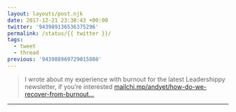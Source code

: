 ```yaml
---
layout: layouts/post.njk
date: 2017-12-21 23:38:43 +00:00
twitter: '943989136536375296'
permalink: /status/{{ twitter }}/
tags: 
  - tweet
  - thread
previous: '943988969729015808'
---
```


> I wrote about my experience with burnout for the latest Leadershippy newsletter, if you’re interested [mailchi.mp/andyet/how-do-we-recover-from-burnout…](http://mailchi.mp/andyet/how-do-we-recover-from-burnout-and-an-announcement)

---
